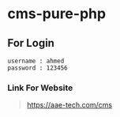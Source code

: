 # cms-pure-php

## For Login
``` 
username : ahmed
password : 123456
```

### Link For Website
> https://aae-tech.com/cms
